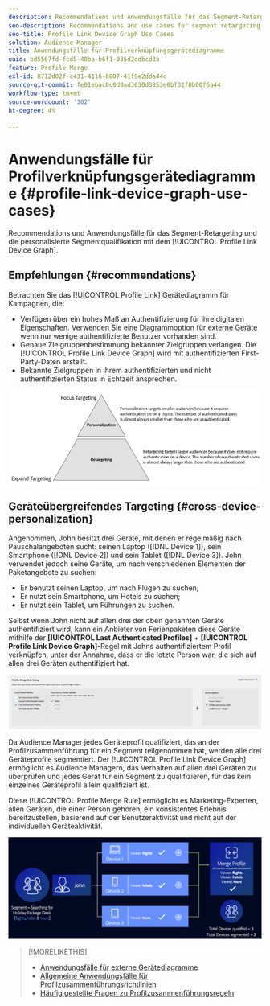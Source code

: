 ```yaml
---
description: Recommendations und Anwendungsfälle für das Segment-Retargeting und die personalisierte Segmentqualifikation mit dem Gerätediagramm „Profillink“.
seo-description: Recommendations and use cases for segment retargeting and personalized segment qualification with the Profile Link device graph.
seo-title: Profile Link Device Graph Use Cases
solution: Audience Manager
title: Anwendungsfälle für Profilverknüpfungsgerätediagramme
uuid: bd5567fd-fcd5-40ba-b6f1-035d2ddbcd3a
feature: Profile Merge
exl-id: 8712d02f-c431-4116-8807-41f9e2dda44c
source-git-commit: fe01ebac8c0d0ad3630d3853e0bf32f0b00f6a44
workflow-type: tm+mt
source-wordcount: '302'
ht-degree: 4%

---
```


# Anwendungsfälle für Profilverknüpfungsgerätediagramme {#profile-link-device-graph-use-cases}

Recommendations und Anwendungsfälle für das Segment-Retargeting und die personalisierte Segmentqualifikation mit dem [!UICONTROL Profile Link Device Graph].

## Empfehlungen {#recommendations}

Betrachten Sie das [!UICONTROL Profile Link] Gerätediagramm für Kampagnen, die:

* Verfügen über ein hohes Maß an Authentifizierung für ihre digitalen Eigenschaften. Verwenden Sie eine [Diagrammoption für externe Geräte](merge-rule-definitions.md#device-options) wenn nur wenige authentifizierte Benutzer vorhanden sind.
* Genaue Zielgruppenbestimmung bekannter Zielgruppen verlangen. Die [!UICONTROL Profile Link Device Graph] wird mit authentifizierten First-Party-Daten erstellt.
* Bekannte Zielgruppen in ihrem authentifizierten und nicht authentifizierten Status in Echtzeit ansprechen.

![](assets/merge-rule-triangle2.png)

## Geräteübergreifendes Targeting {#cross-device-personalization}

Angenommen, John besitzt drei Geräte, mit denen er regelmäßig nach Pauschalangeboten sucht: seinen Laptop ([!DNL Device 1]), sein Smartphone ([!DNL Device 2]) und sein Tablet ([!DNL Device 3]). John verwendet jedoch seine Geräte, um nach verschiedenen Elementen der Paketangebote zu suchen:

* Er benutzt seinen Laptop, um nach Flügen zu suchen;
* Er nutzt sein Smartphone, um Hotels zu suchen;
* Er nutzt sein Tablet, um Führungen zu suchen.

Selbst wenn John nicht auf allen drei der oben genannten Geräte authentifiziert wird, kann ein Anbieter von Ferienpaketen diese Geräte mithilfe der **[!UICONTROL Last Authenticated Profiles]** + **[!UICONTROL Profile Link Device Graph]**-Regel mit Johns authentifiziertem Profil verknüpfen, unter der Annahme, dass er die letzte Person war, die sich auf allen drei Geräten authentifiziert hat.

![last-device-graph](assets/last-device-graph.png)

Da Audience Manager jedes Geräteprofil qualifiziert, das an der Profilzusammenführung für ein Segment teilgenommen hat, werden alle drei Geräteprofile segmentiert. Der [!UICONTROL Profile Link Device Graph] ermöglicht es Audience Managern, das Verhalten auf allen drei Geräten zu überprüfen und jedes Gerät für ein Segment zu qualifizieren, für das kein einzelnes Geräteprofil allein qualifiziert ist.

Diese [!UICONTROL Profile Merge Rule] ermöglicht es Marketing-Experten, allen Geräten, die einer Person gehören, ein konsistentes Erlebnis bereitzustellen, basierend auf der Benutzeraktivität und nicht auf der individuellen Geräteaktivität.

![Geräteübergreifende Personalisierung](assets/cross-device-personalization.png)

>[!MORELIKETHIS]
>
>* [Anwendungsfälle für externe Gerätediagramme](external-graph-use-cases.md)
>* [Allgemeine Anwendungsfälle für Profilzusammenführungsrichtlinien](merge-rule-targeting-options.md)
>* [Häufig gestellte Fragen zu Profilzusammenführungsregeln](../../faq/faq-profile-merge.md)
